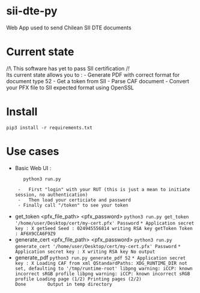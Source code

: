 # sii-dte-py
Web App used to send Chilean SII DTE documents

# Current state
/_!_\ This software has yet to pass SII certification /_!_\
Its current state allows you to :
	-	Generate PDF with correct format for document type 52
	- Get a token from SII
	- Parse CAF document
	- Convert your PFX file to SII expected format using OpenSSL

# Install
```
pip3 install -r requirements.txt
```
# Use cases
 - Basic Web UI :
	 ```
		python3 run.py
	 ```
	 	-	First "login" with your RUT (this is just a mean to initiate session, no authentication)
	 	-	Then load your certiciate and password
		- Finally call "/token" to see your token

 - get_token <pfx_file_path> <pfx_password>
 		```
		python3 run.py get_token '/home/user/Desktop/cert/my-cert.pfx' Password
		```
		```
		* Application secret key : X
		getSeed
		Seed : 024945556814
		writing RSA key
		getToken
		Token : AF6X9CCA6F9Z9
		```
 - generate_cert <pfx_file_path> <pfx_password>
		```
		python3 run.py generate_cert '/home/user/Desktop/cert/my-cert.pfx' Password
		```
		```
		* Application secret key : X
		writing RSA key
		No output
		```
 - generate_pdf <sii type>
		```
		 	python3 run.py generate_pdf 52
 		```
		```
		 * Application secret key : X
		Loading CAF from xml
		QStandardPaths: XDG_RUNTIME_DIR not set, defaulting to '/tmp/runtime-root'
		libpng warning: iCCP: known incorrect sRGB profile
		libpng warning: iCCP: known incorrect sRGB profile
		Loading page (1/2)
		Printing pages (2/2)                                               
		Done       
		Output in temp directory
		```
